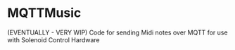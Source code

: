 # MQTTMusic
(EVENTUALLY - VERY WIP) Code for sending Midi notes over MQTT for use with Solenoid Control Hardware
